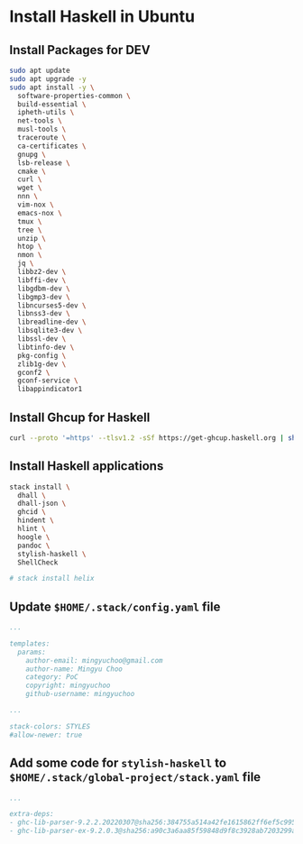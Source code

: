 # Install Haskell in Ubuntu

## Install Packages for DEV

```bash
sudo apt update
sudo apt upgrade -y
sudo apt install -y \
  software-properties-common \
  build-essential \
  ipheth-utils \
  net-tools \
  musl-tools \
  traceroute \
  ca-certificates \
  gnupg \
  lsb-release \
  cmake \
  curl \
  wget \
  nnn \
  vim-nox \
  emacs-nox \
  tmux \
  tree \
  unzip \
  htop \
  nmon \
  jq \
  libbz2-dev \
  libffi-dev \
  libgdbm-dev \
  libgmp3-dev \
  libncurses5-dev \
  libnss3-dev \
  libreadline-dev \
  libsqlite3-dev \
  libssl-dev \
  libtinfo-dev \
  pkg-config \
  zlib1g-dev \
  gconf2 \
  gconf-service \
  libappindicator1
```


## Install Ghcup for Haskell

```bash
curl --proto '=https' --tlsv1.2 -sSf https://get-ghcup.haskell.org | sh
```

## Install Haskell applications

```bash
stack install \
  dhall \
  dhall-json \
  ghcid \
  hindent \
  hlint \
  hoogle \
  pandoc \
  stylish-haskell \
  ShellCheck

# stack install helix
```

## Update `$HOME/.stack/config.yaml` file

```yaml
...

templates:
  params:
    author-email: mingyuchoo@gmail.com
    author-name: Mingyu Choo
    category: PoC
    copyright: mingyuchoo
    github-username: mingyuchoo

...

stack-colors: STYLES
#allow-newer: true
```

## Add some code for `stylish-haskell` to `$HOME/.stack/global-project/stack.yaml` file

```yaml
...

extra-deps:
- ghc-lib-parser-9.2.2.20220307@sha256:384755a514a42fe1615862ff6ef5c995a9ed71904360b4b212f9526f80fb214c,12705
- ghc-lib-parser-ex-9.2.0.3@sha256:a90c3a6aa85f59848d9f8c3928ab7203299a4b560db6f300976d9b1f7da127ee,3655
```

